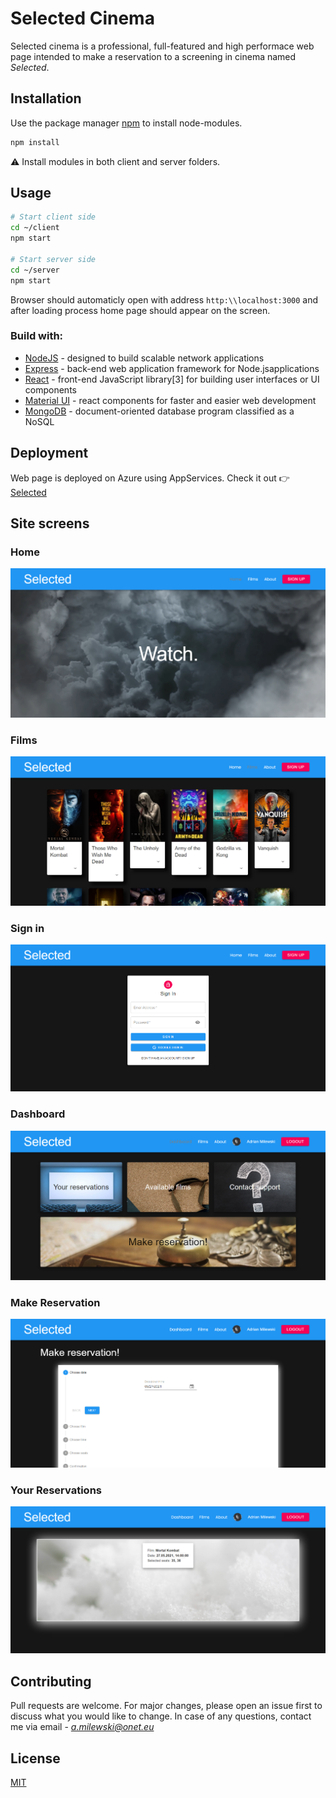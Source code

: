 # Selected Cinema

Selected cinema is a professional, full-featured and high performace web page intended to make a reservation to a screening in cinema named *Selected*. 

## Installation

Use the package manager [npm](https://nodejs.org/en/download/) to install node-modules.

```bash
npm install
```

⚠️ Install modules in both client and server folders.

## Usage

```bash
# Start client side
cd ~/client
npm start

# Start server side
cd ~/server
npm start
```

Browser should automaticly open with address `http:\\localhost:3000` and after loading process home page should appear on the screen. 

### Build with:
- [NodeJS](https://nodejs.org/en/) -  designed to build scalable network applications
- [Express](https://expressjs.com/) - back-end web application framework for Node.jsapplications
- [React](https://reactjs.org/) - front-end JavaScript library[3] for building user interfaces or UI components
- [Material UI](https://material-ui.com/) - react components for faster and easier web development
- [MongoDB](https://www.mongodb.com/) - document-oriented database program classified as a NoSQL

## Deployment

Web page is deployed on Azure using AppServices. Check it out 👉 [Selected](http://selected-cinema.azurewebsites.net/)

## Site screens

### Home
![](https://raw.githubusercontent.com/milewsa3/selected-cinema/master/documentation/images/home.png?token=ANOB2QJD4GHNFX3FQ2UCBTTAXCRBA)

### Films
![](https://raw.githubusercontent.com/milewsa3/selected-cinema/master/documentation/images/films.png?token=ANOB2QOXI66A6CNLHUV3RI3AXCRCO)

### Sign in
![](https://raw.githubusercontent.com/milewsa3/selected-cinema/master/documentation/images/signIn.png?token=ANOB2QJ6N32BSHCL5JJDDALAXCRDO)

### Dashboard
![](https://raw.githubusercontent.com/milewsa3/selected-cinema/master/documentation/images/dashboard.png?token=ANOB2QPRCS5GZOG2CXN54NLAXCREO)

### Make Reservation
![](https://raw.githubusercontent.com/milewsa3/selected-cinema/master/documentation/images/makeReservation.png?token=ANOB2QJWUMMN6KQVULBPDSTAXCRFC)

### Your Reservations
![](https://raw.githubusercontent.com/milewsa3/selected-cinema/master/documentation/images/yourReservations.png?token=ANOB2QKNCVSJFTES3AHE52TAXCRFS)


## Contributing
Pull requests are welcome. For major changes, please open an issue first to discuss what you would like to change. In case of any questions, contact me via email - *a.milewski@onet.eu*

## License
[MIT](https://choosealicense.com/licenses/mit/)